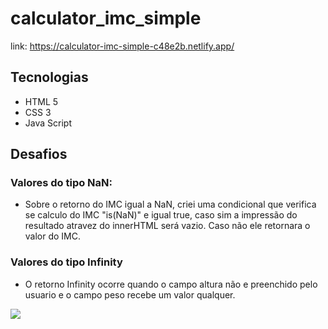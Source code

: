# calculator_imc_simple

link: https://calculator-imc-simple-c48e2b.netlify.app/

## Tecnologias
- HTML 5
- CSS 3
- Java Script

## Desafios
### Valores do tipo NaN:
  - Sobre o retorno do IMC igual a NaN, criei uma condicional que verifica se calculo do IMC "is(NaN)" e igual true, caso sim a impressão do            resultado atravez do innerHTML será vazio. Caso não ele retornara o valor do IMC. 
  
### Valores do tipo Infinity
- O retorno Infinity ocorre quando o campo altura não e preenchido pelo usuario e o campo peso recebe um valor qualquer. 

![](https://i.postimg.cc/Jz9jhjxM/infinity.png)

